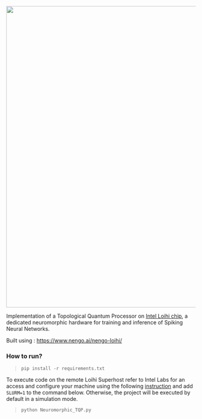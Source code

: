 <p align="center"><img src="http://i.imgur.com/fcot8Jw.png" width="800" align="middle"></p>

Implementation of a Topological Quantum Processor on [Intel Loihi chip](https://ieeexplore.ieee.org/stamp/stamp.jsp?tp=&arnumber=8259423&tag=1), a dedicated neuromorphic hardware for training and inference of Spiking Neural Networks.


Built using : https://www.nengo.ai/nengo-loihi/

### How to run?
>~~~~
>pip install -r requirements.txt
>~~~~

To execute code on the remote Loihi Superhost refer to Intel Labs for an access and configure your machine using the following [instruction](https://www.nengo.ai/nengo-loihi/installation.html) and add `SLURM=1` to the command below. Otherwise, the project will be executed by default in a simulation mode.

>~~~~
>python Neuromorphic_TQP.py
>~~~~
